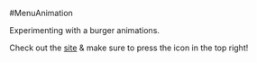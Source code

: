 #MenuAnimation

Experimenting with a burger animations.

Check out the [site](https://tiffanyray.github.io/MenuAnimation1/) & make sure to press the icon in the top right!
